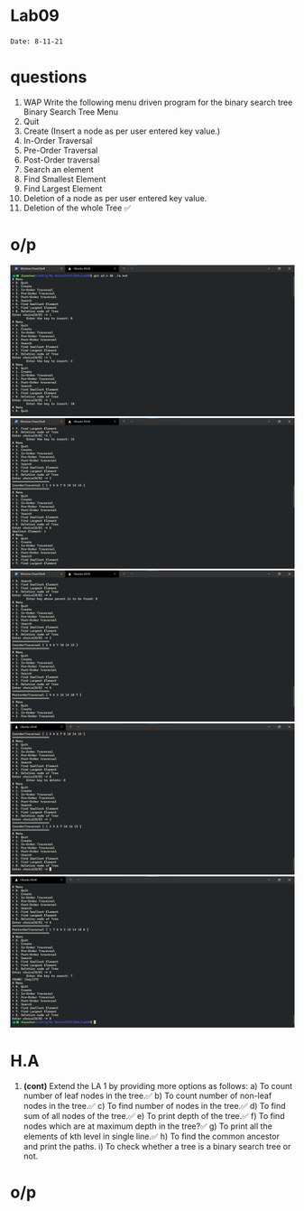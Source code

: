 # Lab09

`Date: 8-11-21`

# questions
1. WAP Write the following menu driven program for the binary search tree
Binary Search Tree Menu
0. Quit
1. Create (Insert a node as per user entered key value.)
2. In-Order Traversal
3. Pre-Order Traversal
4. Post-Order traversal
5. Search an element
6. Find Smallest Element
7. Find Largest Element
8. Deletion of a node as per user entered key value.
9. Deletion of the whole Tree
✅

# o/p
![](../Lab09/01.png)
![](../Lab09/02.png)
![](../Lab09/03.png)
![](../Lab09/04.png)
![](../Lab09/05.png)


# H.A
1. **(cont)** Extend the LA 1 by providing more options as follows:
a) To count number of leaf nodes in the tree.✅
b) To count number of non-leaf nodes in the tree.✅
c) To find number of nodes in the tree.✅
d) To find sum of all nodes of the tree.✅
e) To print depth of the tree.✅
f) To find nodes which are at maximum depth in the tree?✅
g) To print all the elements of kth level in single line.✅
h) To find the common ancestor and print the paths.
i) To check whether a tree is a binary search tree or not.

# o/p